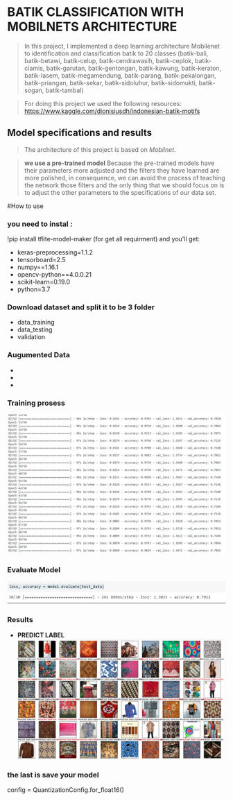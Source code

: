 # BATIK CLASSIFICATION WITH MOBILNETS ARCHITECTURE

>In this project, I implemented a deep learning architecture Mobilenet to identification and classification batik to 20 classes
(batik-bali, batik-betawi, batik-celup, batik-cendrawasih, batik-ceplok, batik-ciamis, batik-garutan, batik-gentongan, batik-kawung, batik-keraton, batik-lasem, batik-megamendung, batik-parang, batik-pekalongan, batik-priangan, batik-sekar, batik-sidoluhur, batik-sidomukti, batik-sogan, batik-tambal)

>For doing this project we used the following resources: https://www.kaggle.com/dionisiusdh/indonesian-batik-motifs

## Model specifications and results
>The architecture of this project is based on _Mobilnet_.

>**we use a pre-trained model** Because the pre-trained models have their parameters more adjusted and the filters they have learned are more polished, in consequence, we can avoid the process of teaching the network those filters and the only thing that we should focus on is to adjust the other parameters to the specifications of our data set.



#How to use

### you need to instal : 
!pip install tflite-model-maker 
(for get all requirment) and you'll get:
- keras-preprocessing=1.1.2
- tensorboard=2.5
- numpy==1.16.1
- opencv-python==4.0.0.21
- scikit-learn=0.19.0
- python=3.7


### Download dataset and split it to be 3 folder
- data_training
- data_testing
- validation


### Augumented Data
-
-
-


### Training prosess
![train](train.JPG)

### Evaluate Model
![acc](acc.JPG)


### Results
* **PREDICT LABEL**
![result](RESULT.JPG)


### the last is save your model
config = QuantizationConfig.for_float16()
